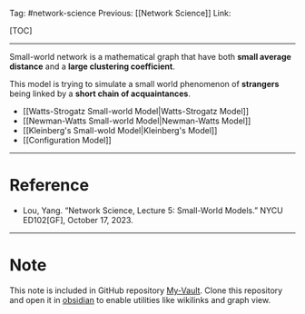 Tag: #network-science 
Previous: [[Network Science]]
Link: 

[TOC]

---

Small-world network is a mathematical graph that have both **small average distance** and a **large clustering coefficient**.

This model is trying to simulate a small world phenomenon of **strangers** being linked by a **short chain of acquaintances**.

- [[Watts-Strogatz Small-world Model|Watts-Strogatz Model]]
- [[Newman-Watts Small-world Model|Newman-Watts Model]]
- [[Kleinberg's Small-wold Model|Kleinberg's Model]]
- [[Configuration Model]]

---

# Reference

- Lou, Yang. “Network Science, Lecture 5: Small-World Models.” NYCU ED102[GF], October 17, 2023.

---

# Note

This note is included in GitHub repository [My-Vault](https://github.com/LittleD3092/My-Vault.git). Clone this repository and open it in [obsidian](https://obsidian.md/) to enable utilities like wikilinks and graph view.